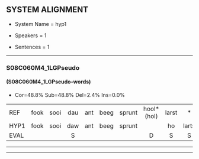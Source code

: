 
## SYSTEM ALIGNMENT

- System Name = hyp1

- Speakers = 1

- Sentences = 1

---

### S08C060M4_1LGPseudo

#### (S08C060M4_1LGPseudo-words)

- Cor=48.8%	Sub=48.8%	Del=2.4%	Ins=0.0%

|  |  |  |  |  |  |  |  |  |  |  |  |  |  |  |  |  |  |  |  |  |  |  |  |  |  |  |  |  |  |  |  |  |  |  |  |  |  |  |  |  |  |
|:--- |:---:|:---:|:---:|:---:|:---:|:---:|:---:|:---:|:---:|:---:|:---:|:---:|:---:|:---:|:---:|:---:|:---:|:---:|:---:|:---:|:---:|:---:|:---:|:---:|:---:|:---:|:---:|:---:|:---:|:---:|:---:|:---:|:---:|:---:|:---:|:---:|:---:|:---:|:---:|:---:|:---:|
| REF | fook | sooi | dau | ant | beeg | sprunt | hool*(hol) | larst | * | vout | zwoei | fam | rachts | vaap | sprieuw | keng | swoers | doer | plirt | jien | blard | guul | hoekt | neeuw | noork | vid | zans | leum | haans | spaai | sjalt | heik | sank | roen | frijk | eem | schard | grek | dron | snaaf | stuid |
| HYP1 | fook | sooi | daw | ant | beeg | sprunt |  | ho | larts | vout | zoeen | fam | rachts | vap | spiel | keng | swoers | doer | plert | gien | blart | guul | hoekt | neo | noork | vet | zans | luum | hans | spaay | shalt | hek | sank | roen | frijk | éém | schart | grek | dron | smaaf | stui |
| EVAL |  |  | S |  |  |  | D | S | S |  | S |  |  | S | S |  |  |  | S | S | S |  |  | S |  | S |  | S | S | S | S | S |  |  |  | S | S |  |  | S | S |
---

---
